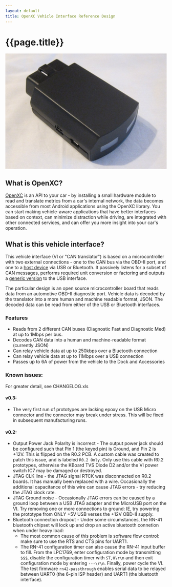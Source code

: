 ```yaml
---
layout: default
title: OpenXC Vehicle Interface Reference Design
---
```


<div class="page-header">
    <h1>{{page.title}}</h1>
</div>

![Vehicle Interface](/static//images/scaled.jpg "The Vehicle Interface")

<h2>What is OpenXC?</h2>

<a href="http://openxcplatform.com">OpenXC</a> is an API to your car - by
installing a small hardware module to read and translate metrics from a
car's internal network, the data becomes accessible from most Android
applications using the OpenXC library. You can start making vehicle-aware
applications that have better interfaces based on context, can minimize
distraction while driving, are integrated with other connected services, and
can offer you more insight into your car's operation.

<h2>What is this vehicle interface?</h2>

This vehicle interface (VI or "CAN translator") is based on a microcontroller with two
external connections - one to the CAN bus via the OBD-II port, and one to a
[host device][] via USB or Bluetooth. It passively listens for a subset of CAN
messages, performs required unit conversion or factoring and outputs a [generic
version][output-format] to the USB interface.

The particular design is an open source microcontroller board that reads data
from an automotive OBD-II diagnostic port. Vehicle data is decoded by the
translator into a more human and machine readable format, JSON. The decoded data
can be read from either of the USB or Bluetooth interfaces.

### Features

* Reads from 2 different CAN buses (Diagnostic Fast and Diagnostic Med) at up
  to 1Mbps per bus.
* Decodes CAN data into a human and machine-readable format (currently JSON)
* Can relay vehicle data at up to 250kbps over a Bluetooth connection
* Can relay vehicle data at up to 11Mbps over a USB connection
* Passes up to 6A of power from the vehicle to the Dock and Accessories

### Known issues:

For greater detail, see CHANGELOG.xls

#### v0.3:

* The very first run of prototypes are lacking epoxy on the USB Micro connector
  and the connector may break under stress.  This will be fixed in subsequent
  manufacturing runs.

#### v0.2:

* Output Power Jack Polarity is incorrect - The output power jack should be
  configured such that Pin 1 (the keyed pin) is Ground, and Pin 2 is +12V. This
  is flipped on the R0.2 PCB. A custom cable was created to patch this issue,
  and is labeled `R0.2 Only`. Only use this cable with R0.2 prototypes,
  otherwise the KBoard TVS Diode D2 and/or the VI power switch IC7
  may be damaged or destroyed.
* JTAG CLK line - the JTAG signal RTCK was disconnected on R0.2 boards. It has
  manually been replaced with a wire. Occasionally the additional capacitance of
  this wire can cause JTAG errors - try reducing the JTAG clock rate.
* JTAG Ground noise - Occasionally JTAG errors can be caused by a ground loop
  between a USB JTAG adapter and the MicroUSB port on the VI. Try
  removing one or more connections to ground: IE, try powering the prototype
  from ONLY +5V USB verses the +12V OBD-II supply.
* Bluetooth connection dropout - Under some circumstances, the RN-41 bluetooth
  chipset will lock up and drop an active bluetooth connetion when under heavy
  load:
    * The most common cause of this problem is software flow control: make sure
      to use the RTS and CTS pins for UART1.
    * The RN-41 configuration timer can also cause the RN-41 input buffer to
      fill. From the LPC1769, enter configuration mode by transmitting
      ```$$$```, disable the configuration timer with ```ST,0\r\n``` and then
      exit configuration mode by entering ```---\r\n```. Finally, power cycle
      the VI. The test firmware `rn42-passthrough` enables serial
      data to be relayed between UART0 (the 6-pin ISP header) and UART1 (the
      bluetooth interface).

[output-format]: http://openxcplatform.com/vehicle-interface/output-format.html
[host device]: http://openxcplatform.com/android/index.html
